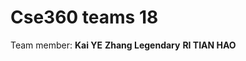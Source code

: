 # Cse360 teams 18

Team member: **Kai YE**
             **Zhang Legendary**
             **RI TIAN HAO**

          
